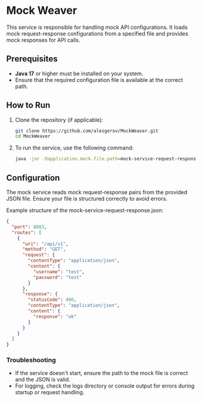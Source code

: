 # Mock Weaver

This service is responsible for handling mock API configurations. It loads mock request-response configurations from a specified file and provides mock responses for API calls.

## Prerequisites

- **Java 17** or higher must be installed on your system.
- Ensure that the required configuration file is available at the correct path.

## How to Run

1. Clone the repository (if applicable):

   ```bash
   git clone https://github.com/alesgerov/MockWeaver.git
   cd MockWeaver
   ```

2. To run the service, use the following command:

   ```bash 
   java -jar -Dapplication.mock.file.path=mock-service-request-response.json mock-service-0.0.1.jar
   ```

## Configuration

The mock service reads mock request-response pairs from the provided JSON file. Ensure your file is structured correctly to avoid errors.

Example structure of the mock-service-request-response.json:

``` json
{
  "port": 8083,
  "routes": [
    {
      "uri": "/api/v1",
      "method": "GET",
      "request": {
        "contentType": "application/json",
        "content": {
          "username": "test",
          "password": "test"
        }
      },
      "response": {
        "statusCode": 400,
        "contentType": "application/json",
        "content": {
          "response": "ok"
        }
      }
    }
  ]
}
```

### Troubleshooting

- If the service doesn't start, ensure the path to the mock file is correct and the JSON is valid.
- For logging, check the logs directory or console output for errors during startup or request handling.